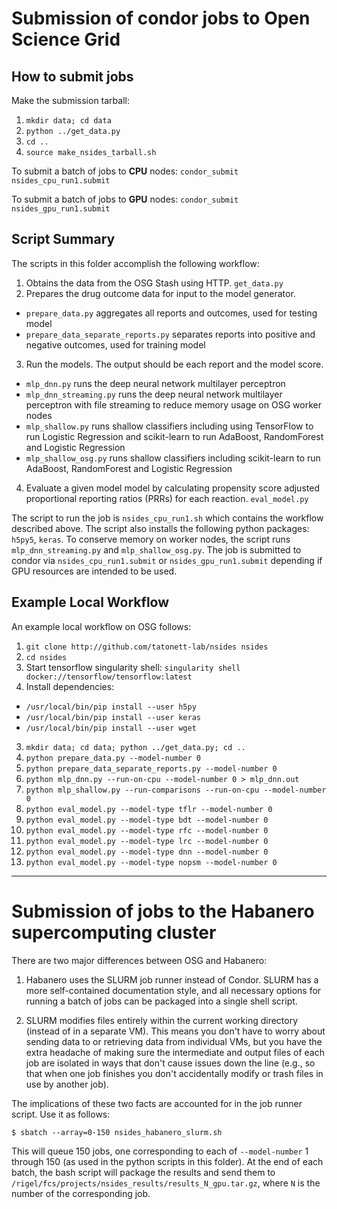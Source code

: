 # Submission of condor jobs to Open Science Grid

## How to submit jobs

Make the submission tarball:
1. `mkdir data; cd data`
2. `python ../get_data.py`
3. `cd ..`
4. `source make_nsides_tarball.sh`

To submit a batch of jobs to **CPU** nodes:
`condor_submit nsides_cpu_run1.submit`

To submit a batch of jobs to **GPU** nodes:
`condor_submit nsides_gpu_run1.submit`

## Script Summary
The scripts in this folder accomplish the following workflow:

1. Obtains the data from the OSG Stash using HTTP. `get_data.py`
2. Prepares the drug outcome data for input to the model generator.
  * `prepare_data.py` aggregates all reports and outcomes, used for testing model
  * `prepare_data_separate_reports.py` separates reports into positive and negative outcomes, used for training model
3. Run the models.  The output should be each report and the model score.
  * `mlp_dnn.py` runs the deep neural network multilayer perceptron
  * `mlp_dnn_streaming.py` runs the deep neural network multilayer perceptron with file streaming to reduce memory usage on OSG worker nodes
  * `mlp_shallow.py` runs shallow classifiers including using TensorFlow to run Logistic Regression and scikit-learn to run AdaBoost, RandomForest and Logistic Regression
  * `mlp_shallow_osg.py` runs shallow classifiers including scikit-learn to run AdaBoost, RandomForest and Logistic Regression
4. Evaluate a given model model by calculating propensity score adjusted proportional reporting ratios (PRRs) for each reaction. `eval_model.py`

The script to run the job is `nsides_cpu_run1.sh` which contains the workflow described above.  The script also installs the following python packages: `h5py5`, `keras`. To conserve memory on worker nodes, the script runs `mlp_dnn_streaming.py` and `mlp_shallow_osg.py`. The job is submitted to condor via `nsides_cpu_run1.submit` or `nsides_gpu_run1.submit` depending if GPU resources are intended to be used.

## Example Local Workflow

An example local workflow on OSG follows:
1. `git clone http://github.com/tatonett-lab/nsides nsides`
2. `cd nsides`
3. Start tensorflow singularity shell: `singularity shell docker://tensorflow/tensorflow:latest`
4. Install dependencies:
 * `/usr/local/bin/pip install --user h5py`
 * `/usr/local/bin/pip install --user keras`
 * `/usr/local/bin/pip install --user wget`
3. `mkdir data; cd data; python ../get_data.py; cd ..`
4. `python prepare_data.py --model-number 0`
5. `python prepare_data_separate_reports.py --model-number 0`
6. `python mlp_dnn.py --run-on-cpu --model-number 0 > mlp_dnn.out`
7. `python mlp_shallow.py --run-comparisons --run-on-cpu --model-number 0`
8. `python eval_model.py --model-type tflr --model-number 0`
9. `python eval_model.py --model-type bdt --model-number 0`
10. `python eval_model.py --model-type rfc --model-number 0`
11. `python eval_model.py --model-type lrc --model-number 0`
12. `python eval_model.py --model-type dnn --model-number 0`
13. `python eval_model.py --model-type nopsm --model-number 0`

- - -

# Submission of jobs to the Habanero supercomputing cluster

There are two major differences between OSG and Habanero:

1. Habanero uses the SLURM job runner instead of Condor. SLURM has a more self-contained documentation style, and all necessary options for running a batch of jobs can be packaged into a single shell script.

2. SLURM modifies files entirely within the current working directory (instead of in a separate VM). This means you don't have to worry about sending data to or retrieving data from individual VMs, but you have the extra headache of making sure the intermediate and output files of each job are isolated in ways that don't cause issues down the line (e.g., so that when one job finishes you don't accidentally modify or trash files in use by another job).

The implications of these two facts are accounted for in the job runner script. Use it as follows:

`$ sbatch --array=0-150 nsides_habanero_slurm.sh`

This will queue 150 jobs, one corresponding to each of `--model-number` 1 through 150 (as used in the python scripts in this folder). At the end of each batch, the bash script will package the results and send them to `/rigel/fcs/projects/nsides_results/results_N_gpu.tar.gz`, where `N` is the number of the corresponding job.

